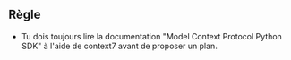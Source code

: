 ## Règle

- Tu dois toujours lire la documentation "Model Context Protocol Python SDK" à l'aide de context7 avant de proposer un plan.


